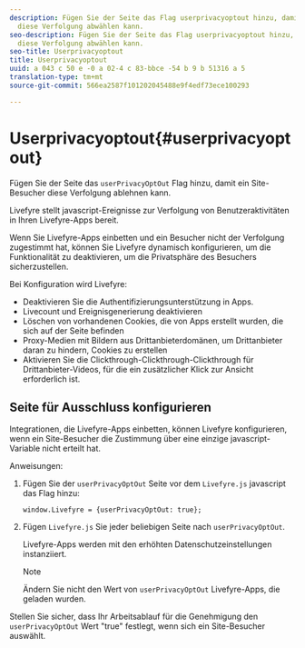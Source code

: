 ```yaml
---
description: Fügen Sie der Seite das Flag userprivacyoptout hinzu, damit ein Site-Besucher
  diese Verfolgung abwählen kann.
seo-description: Fügen Sie der Seite das Flag userprivacyoptout hinzu, damit ein Site-Besucher
  diese Verfolgung abwählen kann.
seo-title: Userprivacyoptout
title: Userprivacyoptout
uuid: a 043 c 50 e -0 a 02-4 c 83-bbce -54 b 9 b 51316 a 5
translation-type: tm+mt
source-git-commit: 566ea2587f101202045488e9f4edf73ece100293

---
```



# Userprivacyoptout{#userprivacyoptout}

Fügen Sie der Seite das `userPrivacyOptOut` Flag hinzu, damit ein Site-Besucher diese Verfolgung ablehnen kann.

Livefyre stellt javascript-Ereignisse zur Verfolgung von Benutzeraktivitäten in Ihren Livefyre-Apps bereit.

Wenn Sie Livefyre-Apps einbetten und ein Besucher nicht der Verfolgung zugestimmt hat, können Sie Livefyre dynamisch konfigurieren, um die Funktionalität zu deaktivieren, um die Privatsphäre des Besuchers sicherzustellen.

Bei Konfiguration wird Livefyre:

* Deaktivieren Sie die Authentifizierungsunterstützung in Apps.
* Livecount und Ereignisgenerierung deaktivieren
* Löschen von vorhandenen Cookies, die von Apps erstellt wurden, die sich auf der Seite befinden
* Proxy-Medien mit Bildern aus Drittanbieterdomänen, um Drittanbieter daran zu hindern, Cookies zu erstellen
* Aktivieren Sie die Clickthrough-Clickthrough-Clickthrough für Drittanbieter-Videos, für die ein zusätzlicher Klick zur Ansicht erforderlich ist.

## Seite für Ausschluss konfigurieren

Integrationen, die Livefyre-Apps einbetten, können Livefyre konfigurieren, wenn ein Site-Besucher die Zustimmung über eine einzige javascript-Variable nicht erteilt hat.

Anweisungen:

1. Fügen Sie der `userPrivacyOptOut` Seite vor dem `Livefyre.js` javascript das Flag hinzu:

   ```
   window.Livefyre = {userPrivacyOptOut: true};
   ```

1. Fügen `Livefyre.js` Sie jeder beliebigen Seite nach `userPrivacyOptOut`.

   Livefyre-Apps werden mit den erhöhten Datenschutzeinstellungen instanziiert.

   >[!NOTE]
   >
   >Ändern Sie nicht den Wert von `userPrivacyOptOut` Livefyre-Apps, die geladen wurden.

Stellen Sie sicher, dass Ihr Arbeitsablauf für die Genehmigung den `userPrivacyOptOut` Wert "true" festlegt, wenn sich ein Site-Besucher auswählt.
